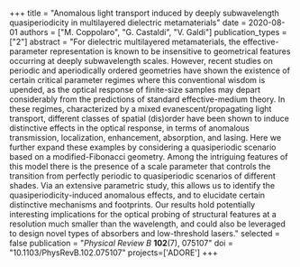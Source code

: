 +++
title = "Anomalous light transport induced by deeply subwavelength quasiperiodicity in multilayered dielectric metamaterials"
date = 2020-08-01
authors = ["M. Coppolaro", "G. Castaldi", "V. Galdi"]
publication_types = ["2"]
abstract = "For dielectric multilayered metamaterials, the effective-parameter representation is known to be insensitive to geometrical features occurring at deeply subwavelength scales. However, recent studies on periodic and aperiodically ordered geometries have shown the existence of certain critical parameter regimes where this conventional wisdom is upended, as the optical response of finite-size samples may depart considerably from the predictions of standard effective-medium theory. In these regimes, characterized by a mixed evanescent/propagating light transport, different classes of spatial (dis)order have been shown to induce distinctive effects in the optical response, in terms of anomalous transmission, localization, enhancement, absorption, and lasing. Here we further expand these examples by considering a quasiperiodic scenario based on a modified-Fibonacci geometry. Among the intriguing features of this model there is the presence of a scale parameter that controls the transition from perfectly periodic to quasiperiodic scenarios of different shades. Via an extensive parametric study, this allows us to identify the quasiperiodicity-induced anomalous effects, and to elucidate certain distinctive mechanisms and footprints. Our results hold potentially interesting implications for the optical probing of structural features at a resolution much smaller than the wavelength, and could also be leveraged to design novel types of absorbers and low-threshold lasers."
selected = false
publication = "*Physical Review B* **102**(7), 075107"
doi = "10.1103/PhysRevB.102.075107"
projects=['ADORE']
+++
